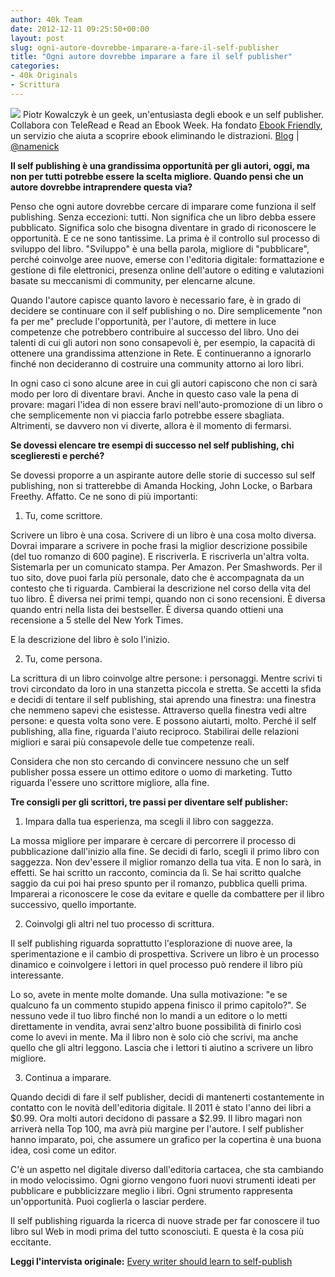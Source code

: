 ```yaml
---
author: 40k Team
date: 2012-12-11 09:25:50+00:00
layout: post
slug: ogni-autore-dovrebbe-imparare-a-fare-il-self-publisher
title: "Ogni autore dovrebbe imparare a fare il self publisher"
categories:
- 40k Originals
- Scrittura
---
```


![](http://40k.it/wp-content/uploads/2012/12/pk-avatar.jpeg) Piotr Kowalczyk è un geek, un'entusiasta degli ebook e un self publisher. Collabora con TeleRead e Read an Ebook Week. Ha fondato [Ebook Friendly](http://ebookfriendly.com/), un servizio che aiuta a scoprire ebook eliminando le distrazioni.
[Blog](http://www.passwordincorrect.com/) | [@namenick](http://www.twitter.com/namenick)

**Il self publishing è una grandissima opportunità per gli autori, oggi, ma non per tutti potrebbe essere la scelta migliore. Quando pensi che un autore dovrebbe intraprendere questa via?**

Penso che ogni autore dovrebbe cercare di imparare come funziona il self publishing. Senza eccezioni: tutti. Non significa che un libro debba essere pubblicato. Significa solo che bisogna diventare in grado di riconoscere le opportunità. E ce ne sono tantissime. La prima è il controllo sul processo di sviluppo del libro. "Sviluppo" è una bella parola, migliore di "pubblicare", perché coinvolge aree nuove, emerse con l'editoria digitale: formattazione e gestione di file elettronici, presenza online dell'autore o editing e valutazioni basate su meccanismi di community, per elencarne alcune.

Quando l'autore capisce quanto lavoro è necessario fare, è in grado di decidere se continuare con il self publishing o no. Dire semplicemente "non fa per me" preclude l'opportunità, per l'autore, di mettere in luce competenze che potrebbero contribuire al successo del libro. Uno dei talenti di cui gli autori non sono consapevoli è, per esempio, la capacità di ottenere una grandissima attenzione in Rete. E continueranno a ignorarlo finché non decideranno di costruire una community attorno ai loro libri.

In ogni caso ci sono alcune aree in cui gli autori capiscono che non ci sarà modo per loro di diventare bravi. Anche in questo caso vale la pena di provare: magari l'idea di non essere bravi nell'auto-promozione di un libro o che semplicemente non vi piaccia farlo potrebbe essere sbagliata. Altrimenti, se davvero non vi diverte, allora è il momento di fermarsi.

**Se dovessi elencare tre esempi di successo nel self publishing, chi sceglieresti e perché?**

Se dovessi proporre a un aspirante autore delle storie di successo sul self publishing, non si tratterebbe di Amanda Hocking, John Locke, o Barbara Freethy. Affatto. Ce ne sono di più importanti:

1. Tu, come scrittore.

Scrivere un libro è una cosa. Scrivere di un libro è una cosa molto diversa. Dovrai imparare a scrivere in poche frasi la miglior descrizione possibile (del tuo romanzo di 600 pagine). E riscriverla. E riscriverla un'altra volta. Sistemarla per un comunicato stampa. Per Amazon. Per Smashwords. Per il tuo sito, dove puoi farla più personale, dato che è accompagnata da un contesto che ti riguarda. Cambierai la descrizione nel corso della vita del tuo libro. È diversa nei primi tempi, quando non ci sono recensioni. È diversa quando entri nella lista dei bestseller. È diversa quando ottieni una recensione a 5 stelle del New York Times.

E la descrizione del libro è solo l'inizio.

2. Tu, come persona.

La scrittura di un libro coinvolge altre persone: i personaggi. Mentre scrivi ti trovi circondato da loro in una stanzetta piccola e stretta. Se accetti la sfida e decidi di tentare il self publishing, stai aprendo una finestra: una finestra che nemmeno sapevi che esistesse. Attraverso quella finestra vedi altre persone: e questa volta sono vere. E possono aiutarti, molto. Perché il self publishing, alla fine, riguarda l'aiuto reciproco. Stabilirai delle relazioni migliori e sarai più consapevole delle tue competenze reali.

Considera che non sto cercando di convincere nessuno che un self publisher possa essere un ottimo editore o uomo di marketing. Tutto riguarda l'essere uno scrittore migliore, alla fine.

**Tre consigli per gli scrittori, tre passi per diventare self publisher:**

1. Impara dalla tua esperienza, ma scegli il libro con saggezza.

La mossa migliore per imparare è cercare di percorrere il processo di pubblicazione dall'inizio alla fine. Se decidi di farlo, scegli il primo libro con saggezza. Non dev'essere il miglior romanzo della tua vita. E non lo sarà, in effetti. Se hai scritto un racconto, comincia da lì. Se hai scritto qualche saggio da cui poi hai preso spunto per il romanzo, pubblica quelli prima. Imparerai a riconoscere le cose da evitare e quelle da combattere per il libro successivo, quello importante.

2. Coinvolgi gli altri nel tuo processo di scrittura.

Il self publishing riguarda soprattutto l'esplorazione di nuove aree, la sperimentazione e il cambio di prospettiva. Scrivere un libro è un processo dinamico e coinvolgere i lettori in quel processo può rendere il libro più interessante.

Lo so, avete in mente molte domande. Una sulla motivazione: "e se qualcuno fa un commento stupido appena finisco il primo capitolo?". Se nessuno vede il tuo libro finché non lo mandi a un editore o lo metti direttamente in vendita, avrai senz'altro buone possibilità di finirlo così come lo avevi in mente. Ma il libro non è solo ciò che scrivi, ma anche quello che gli altri leggono. Lascia che i lettori ti aiutino a scrivere un libro migliore.

3. Continua a imparare.

Quando decidi di fare il self publisher, decidi di mantenerti costantemente in contatto con le novità dell'editoria digitale. Il 2011 è stato l'anno dei libri a $0.99. Ora molti autori decidono di passare a $2.99. Il libro magari non arriverà nella Top 100, ma avrà più margine per l'autore. I self publisher hanno imparato, poi, che assumere un grafico per la copertina è una buona idea, così come un editor.

C'è un aspetto nel digitale diverso dall'editoria cartacea, che sta cambiando in modo velocissimo. Ogni giorno vengono fuori nuovi strumenti ideati per pubblicare e pubblicizzare meglio i libri. Ogni strumento rappresenta un'opportunità. Puoi coglierla o lasciar perdere.

Il self publishing riguarda la ricerca di nuove strade per far conoscere il tuo libro sul Web in modi prima del tutto sconosciuti. E questa è la cosa più eccitante.

**Leggi l'intervista originale:** [Every writer should learn to self-publish](http://www.40kbooks.com/?p=13675)
